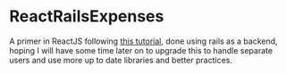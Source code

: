 # ReactRailsExpenses

A primer in ReactJS following [this tutorial](https://www.airpair.com/reactjs/posts/reactjs-a-guide-for-rails-developers), done using rails as a backend, hoping I will have some time later on to upgrade this to handle separate users and use more up to date libraries and better practices.
